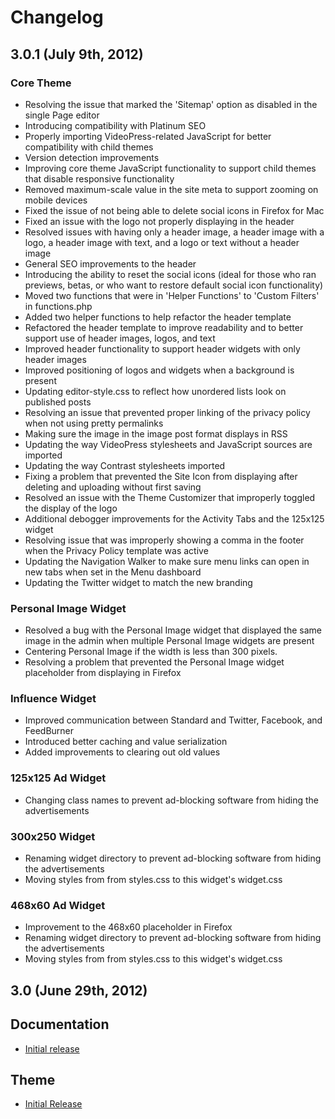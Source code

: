 # Changelog

## 3.0.1 (July 9th, 2012)

### Core Theme

* Resolving the issue that marked the 'Sitemap' option as disabled in the single Page editor
* Introducing compatibility with Platinum SEO
* Properly importing VideoPress-related JavaScript for better compatibility with child themes
* Version detection improvements
* Improving core theme JavaScript functionality to support child themes that disable responsive functionality
* Removed maximum-scale value in the site meta to support zooming on mobile devices
* Fixed the issue of not being able to delete social icons in Firefox for Mac
* Fixed an issue with the logo not properly displaying in the header
* Resolved issues with having only a header image, a header image with a logo, a header image with text, and a logo or text without a header image
* General SEO improvements to the header
* Introducing the ability to reset the social icons (ideal for those who ran previews, betas, or who want to restore default social icon functionality)
* Moved two functions that were in 'Helper Functions' to 'Custom Filters' in functions.php
* Added two helper functions to help refactor the header template
* Refactored the header template to improve readability and to better support use of header images, logos, and text
* Improved header functionality to support header widgets with only header images
* Improved positioning of logos and widgets when a background is present
* Updating editor-style.css to reflect how unordered lists look on published posts
* Resolving an issue that prevented proper linking of the privacy policy when not using pretty permalinks
* Making sure the image in the image post format displays in RSS
* Updating the way VideoPress stylesheets and JavaScript sources are imported
* Updating the way Contrast stylesheets imported
* Fixing a problem that prevented the Site Icon from displaying after deleting and uploading without first saving
* Resolved an issue with the Theme Customizer that improperly toggled the display of the logo
* Additional debogger improvements for the Activity Tabs and the 125x125 widget
* Resolving issue that was improperly showing a comma in the footer when the Privacy Policy template was active
* Updating the Navigation Walker to make sure menu links can open in new tabs when set in the Menu dashboard
* Updating the Twitter widget to match the new branding

### Personal Image Widget

* Resolved a bug with the Personal Image widget that displayed the same image in the admin when multiple Personal Image widgets are present
* Centering Personal Image if the width is less than 300 pixels.
* Resolving a problem that prevented the Personal Image widget placeholder from displaying in Firefox

### Influence Widget

* Improved communication between Standard and Twitter, Facebook, and FeedBurner
* Introduced better caching and value serialization
* Added improvements to clearing out old values

### 125x125 Ad Widget

* Changing class names to prevent ad-blocking software from hiding the advertisements

### 300x250 Widget

* Renaming widget directory to prevent ad-blocking software from hiding the advertisements
* Moving styles from from styles.css to this widget's widget.css

### 468x60 Ad Widget

* Improvement to the 468x60 placeholder in Firefox
* Renaming widget directory to prevent ad-blocking software from hiding the advertisements
* Moving styles from from styles.css to this widget's widget.css

## 3.0 (June 29th, 2012)

## Documentation

* [Initial release](http://docs.8bit.io/)

## Theme

* [Initial Release](http://standardtheme.com)